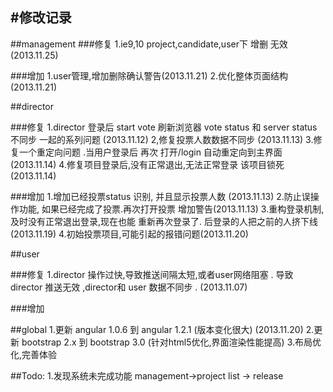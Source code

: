 #修改记录
------------------
##management
###修复
1.ie9,10 project,candidate,user下 增删  无效 (2013.11.25)


###增加
1.user管理,增加删除确认警告(2013.11.21)
2.优化整体页面结构(2013.11.21)

##director

###修复
1.director 登录后 start vote 刷新浏览器 vote status 和 server status 不同步 一起的系列问题 (2013.11.12)
2,修复投票人数数据不同步 (2013.11.13)
3.修复一个重定向问题 .当用户登录后 再次 打开/login 自动重定向到主界面 (2013.11.14)
4.修复项目登录后,没有正常退出,无法正常登录 该项目锁死 (2013.11.14)


###增加
1.增加已经投票status 识别, 并且显示投票人数 (2013.11.13)
2.防止误操作功能, 如果已经完成了投票.再次打开投票 增加警告(2013.11.13)
3.重构登录机制,及时没有正常退出登录,现在也能 重新再次登录了. 后登录的人把之前的人挤下线 (2013.11.19)
4.初始投票项目,可能引起的报错问题(2013.11.20)

##user

###修复
1.director 操作过快,导致推送间隔太短,或者user网络阻塞 . 导致 director 推送无效 ,director和 user 数据不同步 . (2013.11.07)


###增加


##global
1.更新 angular 1.0.6 到 angular 1.2.1 (版本变化很大) (2013.11.20)
2.更新 bootstrap 2.x 到 bootstrap 3.0 (针对html5优化,界面渲染性能提高)
3.布局优化,完善体验



##Todo:
1.发现系统未完成功能 management->project list -> release
